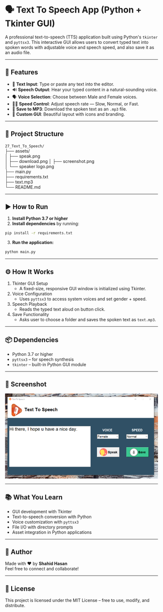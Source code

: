 # 🗣️ Text To Speech App (Python + Tkinter GUI)

A professional text-to-speech (TTS) application built using Python's `tkinter` and `pyttsx3`. This interactive GUI allows users to convert typed text into spoken words with adjustable voice and speech speed, and also save it as an audio file.

---

## 📌 Features

- 📝 **Text Input**: Type or paste any text into the editor.
- 🔊 **Speech Output**: Hear your typed content in a natural-sounding voice.
- 🗣️ **Voice Selection**: Choose between Male and Female voices.
- 🐢🐇 **Speed Control**: Adjust speech rate — Slow, Normal, or Fast.
- 💾 **Save to MP3**: Download the spoken text as an `.mp3` file.
- 🎨 **Custom GUI**: Beautiful layout with icons and branding.

---

## 📂 Project Structure

`27_Text_To_Speech/`  
├── assets/  
│   ├── speak.png  
│   ├── download.png 
│   ├── screenshot.png  
│   └── speaker logo.png  
├── main.py  
├── requirements.txt  
├── text.mp3  
└── README.md  

---

## ▶️ How to Run

1. **Install Python 3.7 or higher**  
2. **Install dependencies** by running:

```bash
pip install -r requirements.txt
```
3. **Run the application:**

```bash
python main.py
```

---

## ⚙️ How It Works

1. Tkinter GUI Setup
    - A fixed-size, responsive GUI window is initialized using Tkinter.
2. Voice Configuration
    - Uses `pyttsx3` to access system voices and set gender + speed.
3. Speech Playback
    - Reads the typed text aloud on button click.
4. Save Functionality
    - Asks user to choose a folder and saves the spoken text as `text.mp3`.

---

## 📦 Dependencies

- Python 3.7 or higher
- `pyttsx3` – for speech synthesis
- `tkinter` – built-in Python GUI module

---

## 📸 Screenshot

![Text to Speech GUI](assets/screenshot.png)

---

## 📚 What You Learn

- GUI development with Tkinter
- Text-to-speech conversion with Python
- Voice customization with `pyttsx3`
- File I/O with directory prompts
- Asset integration in Python applications

---

## 👤 Author

Made with ❤️ by **Shahid Hasan**  
Feel free to connect and collaborate!

---

## 📄 License

This project is licensed under the MIT License – free to use, modify, and distribute.
